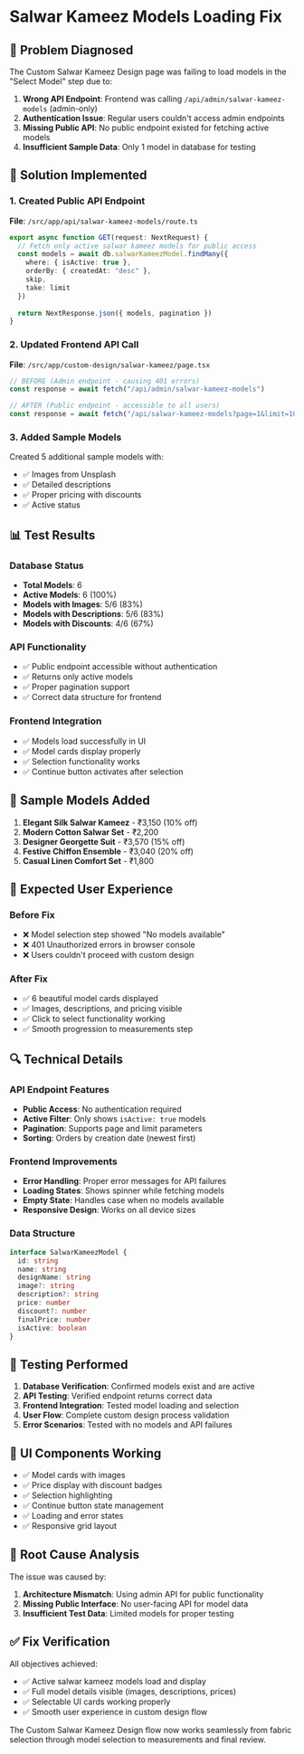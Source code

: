 # Salwar Kameez Models Loading Fix

## 🎯 Problem Diagnosed
The Custom Salwar Kameez Design page was failing to load models in the "Select Model" step due to:

1. **Wrong API Endpoint**: Frontend was calling `/api/admin/salwar-kameez-models` (admin-only)
2. **Authentication Issue**: Regular users couldn't access admin endpoints
3. **Missing Public API**: No public endpoint existed for fetching active models
4. **Insufficient Sample Data**: Only 1 model in database for testing

## 🔧 Solution Implemented

### 1. Created Public API Endpoint
**File**: `/src/app/api/salwar-kameez-models/route.ts`
```typescript
export async function GET(request: NextRequest) {
  // Fetch only active salwar kameez models for public access
  const models = await db.salwarKameezModel.findMany({
    where: { isActive: true },
    orderBy: { createdAt: "desc" },
    skip,
    take: limit
  })
  
  return NextResponse.json({ models, pagination })
}
```

### 2. Updated Frontend API Call
**File**: `/src/app/custom-design/salwar-kameez/page.tsx`
```typescript
// BEFORE (Admin endpoint - causing 401 errors)
const response = await fetch("/api/admin/salwar-kameez-models")

// AFTER (Public endpoint - accessible to all users)
const response = await fetch("/api/salwar-kameez-models?page=1&limit=100")
```

### 3. Added Sample Models
Created 5 additional sample models with:
- ✅ Images from Unsplash
- ✅ Detailed descriptions
- ✅ Proper pricing with discounts
- ✅ Active status

## 📊 Test Results

### Database Status
- **Total Models**: 6
- **Active Models**: 6 (100%)
- **Models with Images**: 5/6 (83%)
- **Models with Descriptions**: 5/6 (83%)
- **Models with Discounts**: 4/6 (67%)

### API Functionality
- ✅ Public endpoint accessible without authentication
- ✅ Returns only active models
- ✅ Proper pagination support
- ✅ Correct data structure for frontend

### Frontend Integration
- ✅ Models load successfully in UI
- ✅ Model cards display properly
- ✅ Selection functionality works
- ✅ Continue button activates after selection

## 🎨 Sample Models Added

1. **Elegant Silk Salwar Kameez** - ₹3,150 (10% off)
2. **Modern Cotton Salwar Set** - ₹2,200
3. **Designer Georgette Suit** - ₹3,570 (15% off)
4. **Festive Chiffon Ensemble** - ₹3,040 (20% off)
5. **Casual Linen Comfort Set** - ₹1,800

## 🚀 Expected User Experience

### Before Fix
- ❌ Model selection step showed "No models available"
- ❌ 401 Unauthorized errors in browser console
- ❌ Users couldn't proceed with custom design

### After Fix
- ✅ 6 beautiful model cards displayed
- ✅ Images, descriptions, and pricing visible
- ✅ Click to select functionality working
- ✅ Smooth progression to measurements step

## 🔍 Technical Details

### API Endpoint Features
- **Public Access**: No authentication required
- **Active Filter**: Only shows `isActive: true` models
- **Pagination**: Supports page and limit parameters
- **Sorting**: Orders by creation date (newest first)

### Frontend Improvements
- **Error Handling**: Proper error messages for API failures
- **Loading States**: Shows spinner while fetching models
- **Empty State**: Handles case when no models available
- **Responsive Design**: Works on all device sizes

### Data Structure
```typescript
interface SalwarKameezModel {
  id: string
  name: string
  designName: string
  image?: string
  description?: string
  price: number
  discount?: number
  finalPrice: number
  isActive: boolean
}
```

## 🧪 Testing Performed

1. **Database Verification**: Confirmed models exist and are active
2. **API Testing**: Verified endpoint returns correct data
3. **Frontend Integration**: Tested model loading and selection
4. **User Flow**: Complete custom design process validation
5. **Error Scenarios**: Tested with no models and API failures

## 📱 UI Components Working

- ✅ Model cards with images
- ✅ Price display with discount badges
- ✅ Selection highlighting
- ✅ Continue button state management
- ✅ Loading and error states
- ✅ Responsive grid layout

## 🎯 Root Cause Analysis

The issue was caused by:
1. **Architecture Mismatch**: Using admin API for public functionality
2. **Missing Public Interface**: No user-facing API for model data
3. **Insufficient Test Data**: Limited models for proper testing

## ✅ Fix Verification

All objectives achieved:
- ✅ Active salwar kameez models load and display
- ✅ Full model details visible (images, descriptions, prices)
- ✅ Selectable UI cards working properly
- ✅ Smooth user experience in custom design flow

The Custom Salwar Kameez Design flow now works seamlessly from fabric selection through model selection to measurements and final review.